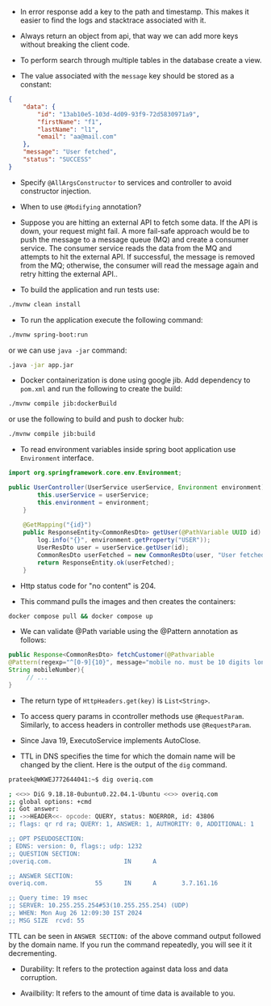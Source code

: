 * In error response add a key to the path and timestamp. This makes it easier to find the logs and stacktrace associated with it.

* Always return an object from api, that way we can add more keys without breaking the client code.

* To perform search through multiple tables in the database create a view.

* The value associated with the `message` key should be stored as a constant:

```json
{
    "data": {
        "id": "13ab10e5-103d-4d09-93f9-72d5830971a9",
        "firstName": "f1",
        "lastName": "l1",
        "email": "aa@mail.com"
    },
    "message": "User fetched",
    "status": "SUCCESS"
}
```

* Specify `@AllArgsConstructor` to services and controller to avoid constructor injection.

* When to use `@Modifying` annotation?

* Suppose you are hitting an external API to fetch some data. If the API is down, your request might fail. A more fail-safe approach would be to push the message to a message queue (MQ) and create a consumer service. The consumer service reads the data from the MQ and attempts to hit the external API. If successful, the message is removed from the MQ; otherwise, the consumer will read the message again and retry hitting the external API.. 

* To build the application and run tests use:

```bash
./mvnw clean install
```

* To run the application execute the following command:

```bash
./mvnw spring-boot:run
```

or we can use `java -jar` command:

```bash
.java -jar app.jar
```

* Docker containerization is done using google jib. Add dependency to `pom.xml` and run the following to create the build:

```bash
./mvnw compile jib:dockerBuild
```

or use the following to build and push to docker hub:

```bash
./mvnw compile jib:build
```


* To read environment variables inside spring boot application use `Environment` interface.

```java
import org.springframework.core.env.Environment;

public UserController(UserService userService, Environment environment) {
        this.userService = userService;
        this.environment = environment;
    }
    
    @GetMapping("{id}")
    public ResponseEntity<CommonResDto> getUser(@PathVariable UUID id) {
        log.info("{}", environment.getProperty("USER"));
        UserResDto user = userService.getUser(id);
        CommonResDto userFetched = new CommonResDto(user, "User fetched");
        return ResponseEntity.ok(userFetched);
    }
```

* Http status code for "no content" is 204.

* This command pulls the images and then creates the containers:

```bash
docker compose pull && docker compose up
```

* We can validate @Path variable using the @Pattern annotation as follows:

```java
public Response<CommonResDto> fetchCustomer(@Pathvariable 
@Pattern(regexp="^[0-9]{10}", message="mobile no. must be 10 digits long")
String mobileNumber){
     // ...
}
```

* The return type of `HttpHeaders.get(key)` is `List<String>`.

* To access query params in ccontroller methods use `@RequestParam`. Similarly, to access headers in controller methods use `@RequestParam`.

* Since Java 19, ExecutoService implements AutoClose.

* TTL in DNS specifies the time for which the domain name will be changed by the client. Here is the output of the `dig` command.

```bash
prateek@WKWEJ772644041:~$ dig overiq.com

; <<>> DiG 9.18.18-0ubuntu0.22.04.1-Ubuntu <<>> overiq.com
;; global options: +cmd
;; Got answer:
;; ->>HEADER<<- opcode: QUERY, status: NOERROR, id: 43806
;; flags: qr rd ra; QUERY: 1, ANSWER: 1, AUTHORITY: 0, ADDITIONAL: 1

;; OPT PSEUDOSECTION:
; EDNS: version: 0, flags:; udp: 1232
;; QUESTION SECTION:
;overiq.com.                    IN      A

;; ANSWER SECTION:
overiq.com.             55      IN      A       3.7.161.16

;; Query time: 19 msec
;; SERVER: 10.255.255.254#53(10.255.255.254) (UDP)
;; WHEN: Mon Aug 26 12:09:30 IST 2024
;; MSG SIZE  rcvd: 55
```

TTL can be seen in `ANSWER SECTION:` of the above command output followed by the domain name. If you run the command repeatedly, you will see it it decrementing.

* Durability: It refers to the protection against data loss and data corruption.

* Availbility: It refers to the amount of time data is available to you.




